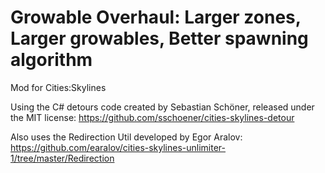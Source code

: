 # Growable Overhaul: Larger zones, Larger growables, Better spawning algorithm
Mod for Cities:Skylines

Using the C# detours code created by Sebastian Schöner, released under the MIT license:
https://github.com/sschoener/cities-skylines-detour

Also uses the Redirection Util developed by Egor Aralov:
https://github.com/earalov/cities-skylines-unlimiter-1/tree/master/Redirection